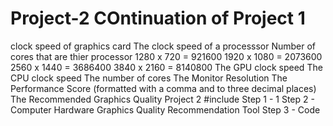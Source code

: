 # Project-2 COntinuation of Project 1
clock speed of graphics card
The clock speed of a processsor 
Number of cores that are thier processor
1280 x 720 = 921600
1920 x 1080 = 2073600
2560 x 1440 = 3686400
3840 x 2160 = 8140800
The GPU clock speed
The CPU clock speed
The number of cores
The Monitor Resolution
The Performance Score (formatted with a comma and to three decimal places)
The Recommended Graphics Quality
Project 2
#include <iostream>
Step 1 - 1
Step 2 - Computer Hardware Graphics Quality Recommendation Tool
Step 3 - Code

